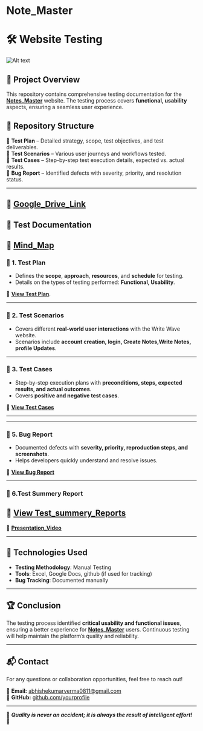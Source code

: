 # Note_Master
# 🛠️ Website Testing
![Alt text](https://drive.google.com/file/d/1jbSaQoZb2R5ewF6Hc4S1kV5iudjgpyc6/view?usp=sharing)

## 📌 Project Overview  
This repository contains comprehensive testing documentation for the  **[Notes_Master](https://notes-makers.vercel.app/)**   website. The testing process covers **functional, usability** aspects, ensuring a seamless user experience.  

## 📂 Repository Structure  
📁 **Test Plan** – Detailed strategy, scope, test objectives, and test deliverables.  
📁 **Test Scenarios** – Various user journeys and workflows tested.  
📁 **Test Cases** – Step-by-step test execution details, expected vs. actual results.  
📁 **Bug Report** – Identified defects with severity, priority, and resolution status.  

---
📄 **[Google_Drive_Link](https://drive.google.com/drive/folders/14YZi9NwdAIzjSZHj3YFhSzxdxcTFSFNP?usp=sharing)**  
---

## 📑 Test Documentation  
📄 **[Mind_Map](https://drive.google.com/file/d/1v8YHf3gms_bDYqyweDpSz6KzacXD-GFO/view?usp=sharing)**  
---
### 🔹 1. Test Plan  
- Defines the **scope**, **approach**, **resources**, and **schedule** for testing.  
- Details on the types of testing performed: **Functional, Usability**.  

📄 **[View Test Plan](https://docs.google.com/document/d/1LD2N2qNAbNs_Rr2gfJRvb2Jmj8ZXnSHL/edit?usp=sharing&ouid=104238443170318591543&rtpof=true&sd=true)**. 

---

### 🔹 2. Test Scenarios  
- Covers different **real-world user interactions** with the Write Wave website.  
- Scenarios include **account creation, login, Create Notes,Write Notes, profile Updates**.  
 ---

### 🔹 3. Test Cases  
- Step-by-step execution plans with **preconditions, steps, expected results, and actual outcomes**.  
- Covers **positive and negative test cases**.  

📄 **[View Test Cases](https://docs.google.com/spreadsheets/d/1nuWeIKdqgYdednEv7kJzW4rj65gdRcjv/edit?usp=sharing&ouid=104238443170318591543&rtpof=true&sd=true)**  

---
---

### 🔹 5. Bug Report  
- Documented defects with **severity, priority, reproduction steps, and screenshots**.  
- Helps developers quickly understand and resolve issues.  

📄 **[View Bug Report](https://docs.google.com/spreadsheets/d/1oEDF7H_aAcZ_G5mX0geOYv_CRZfjg9CK/edit?usp=sharing&ouid=104238443170318591543&rtpof=true&sd=true)**  

---

### 🔹 6.Test Summery Report
📄 **[View Test_summery_Reports](https://docs.google.com/document/d/193JW8ONTnfv5dr6iDYxudIEPbdz-RBQr/edit?usp=sharing&ouid=104238443170318591543&rtpof=true&sd=true)**  
---
📄 **[Presentation_Video](https://drive.google.com/file/d/1tT1cLYGa62ev3lh4XV9ffLyh2E7D18Tt/view?usp=sharing)**  

---

## 🚀 Technologies Used  
- **Testing Methodology**: Manual Testing  
- **Tools**: Excel, Google Docs, github (if used for tracking)  
- **Bug Tracking**: Documented manually  

---

## 🏆 Conclusion  
The testing process identified **critical usability and functional issues**, ensuring a better experience for **[Notes_Master](https://notes-makers.vercel.app//)**  users. Continuous testing will help maintain the platform’s quality and reliability.  

---

## 📬 Contact  
For any questions or collaboration opportunities, feel free to reach out!  

📧 **Email:** abhishekumarverma0811@gmail.com  
🔗 **GitHub:** [github.com/yourprofile](https://github.com/theabhishekmauryaa)  

---

🎯 _**Quality is never an accident; it is always the result of intelligent effort!**_ 🚀
